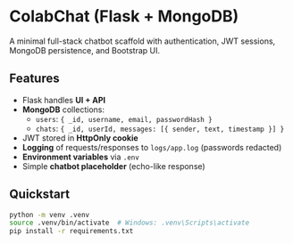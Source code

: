 # ColabChat (Flask + MongoDB)

A minimal full-stack chatbot scaffold with authentication, JWT sessions, MongoDB persistence, and Bootstrap UI.

## Features
- Flask handles **UI + API**
- **MongoDB** collections:
  - `users`: `{ _id, username, email, passwordHash }`
  - `chats`: `{ _id, userId, messages: [{ sender, text, timestamp }] }`
- JWT stored in **HttpOnly cookie**
- **Logging** of requests/responses to `logs/app.log` (passwords redacted)
- **Environment variables** via `.env`
- Simple **chatbot placeholder** (echo-like response)

## Quickstart

```bash
python -m venv .venv
source .venv/bin/activate  # Windows: .venv\Scripts\activate
pip install -r requirements.txt